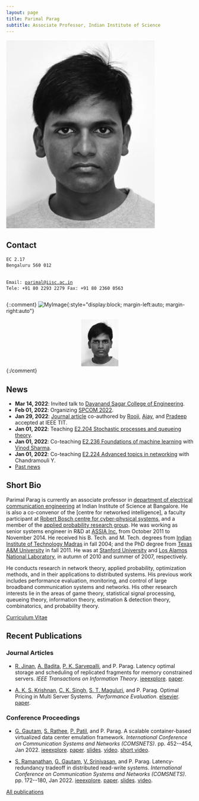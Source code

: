 ```yaml
---
layout: page
title: Parimal Parag
subtitle: Associate Professor, Indian Institute of Science
---
```


<div class="row">
  <div class="col-md-4" markdown="1">
  <!-- ![Alt Text](../img/folder/blah.jpg) -->
  <img width="400" class="center-block" src="./assets/img/PP.jpeg">
  </div>
  <div class="col-md-8" markdown="1">
<h2 id="contact">Contact</h2>
<div class="language-plaintext highlighter-rouge"><div class="highlight"><pre class="highlight"><code>EC 2.17
Bengaluru 560 012

Email: parimal@iisc.ac.in
Tele: +91 80 2293 2279
Fax:  +91 80 2360 0563
</code></pre></div></div>
  </div>
</div>

{::comment}
![MyImage](./assets/img/PP.jpeg/200x200){:style="display:block; margin-left:auto; margin-right:auto"}
<div style="text-align: center"><img src="./assets/img/PP.jpeg" width="100"></div>
{:/comment}

## News
- **Mar 14, 2022**: Invited talk to [Dayanand Sagar College of Engineering](https://www.dsce.edu.in/). 
- **Feb 01, 2022**:  Organizing [SPCOM 2022](https://ece.iisc.ac.in/~spcom/2022/committees.html).
- **Jan 29, 2022**: [Journal article](https://ieeexplore.ieee.org/document/9720952) co-authored by [Rooji], [Ajay], and [Pradeep] accepted at IEEE TIT.
- **Jan 01, 2022**: Teaching [E2.204 Stochastic processes and queueing theory](spqt). 
- **Jan 01, 2022**: Co-teaching [E2.236 Foundations of machine learning](https://ece.iisc.ac.in/~parimal/ml.html) with [Vinod Sharma].
- **Jan 01, 2022**: Co-teaching [E2.224 Advanced topics in networking](https://ece.iisc.ac.in/~parimal/atn.html) with Chandramouli Y.
- [Past news](news)

## Short Bio

Parimal Parag is currently an associate professor in [department of electrical communication engineering] at Indian Institute of Science at Bangalore. 
He is also a co-convenor of the [centre for networked intelligence], 
a faculty participant at [Robert Bosch centre for cyber-physical systems], 
and a member of the [applied probability research group]. 
He was working as senior systems engineer in R&D at [ASSIA Inc.] from October 2011 to November 2014. He received his B. Tech. and M. Tech. degrees from [Indian Institute of Technology Madras] in fall 2004; and the PhD degree from [Texas A&M University] in fall 2011. He was at [Stanford University] and [Los Alamos National Laboratory], in autumn of 2010 and summer of 2007, respectively. 

He conducts research in network theory, applied probability, optimization methods, and in their applications to distributed systems. His previous work includes performance evaluation, monitoring, and control of large broadband communication systems and networks. His other research interests lie in the areas of game theory, statistical signal processing, queueing theory, information theory, estimation & detection theory, combinatorics, and probability theory.

[Curriculum Vitae](../resume/IIScCV.pdf)

## Recent Publications

### Journal Articles

- [R. Jinan][Rooji], 
[A. Badita][Ajay],
[P. K. Sarvepalli][Pradeep], and 
P. Parag. 
Latency optimal storage and scheduling of replicated fragments for memory constrained servers. 
*IEEE Transactions on Information Theory*.
[ieeexplore](https://ieeexplore.ieee.org/stamp/stamp.jsp?tp=&arnumber=9720952).
[paper](papers/2022/tit.pdf).

- [A. K. S. Krishnan][Ashok], 
[C. K. Singh][Chandramani], 
[S. T. Maguluri][Siva], and 
P. Parag. 
Optimal Pricing in Multi Server Systems.  
*Performance Evaluation*.
[elsevier](https://www.sciencedirect.com/science/article/pii/S0166531621000985/pdf ).
[paper](papers/2022/peva.pdf).


### Conference Proceedings

- [G. Gautam][Gaurav], 
[S. Rathee][Sandhya], 
[P. Patil][Preetam], and 
P. Parag. 
A scalable container-based virtualized data center emulation framework.
*International Conference on Communication Systems and Networks (COMSNETS)*.
pp. 452--454, Jan 2022.
[ieeexplore](https://ieeexplore.ieee.org/stamp/stamp.jsp?tp=&arnumber=9668443  ).
[paper](papers/2022/comsnets-2.pdf).
[slides](slides/2022/comsnets-2.pdf).
[video](videos/2022/comsnets-2.mp4).
[short video](videos/2022/comsnets-2-short.mp4).

- [S. Ramanathan][Saraswathy],
[G. Gautam][Gaurav], 
[V. Srinivasan][Vikram], and 
P. Parag.
Latency-redundancy tradeoff in distributed read-write systems.
*International Conference on Communication Systems and Networks (COMSNETS)*.
pp. 172--180, Jan 2022.
[ieeexplore](https://ieeexplore.ieee.org/stamp/stamp.jsp?tp=&arnumber=9668414).
[paper](papers/2022/comsnets-1.pdf).
[slides](slides/2022/comsnets-1.pdf).
[video](videos/2022/comsnets-1.mp4).


[All publications](./pubs)


[Ajay]: https://linkedin.com/in/ajaybadita/ 
[applied probability research group]: https://iisc.ac.in/analysis-and-probability-research-group/
[Ashok]: https://www.linkedin.com/in/ashok-krishnan-266377198/  
[ASSIA Inc.]: http://www.assia-inc.com/ 
[centre for networked intelligence (a CISCO CSR initiative)]: https://cni.iisc.ac.in/
[Chandramani]: https://faculty.dese.iisc.ac.in/chandramani/ 
[department of electrical communication engineering]: https://ece.iisc.ac.in/
[Gaurav]: https://www.linkedin.com/in/gaurav-gautam-810a9990/
[Indian Institute of Technology Madras]: https://www.iitm.ac.in/ 
[Los Alamos National Laboratory]: http://www.lanl.gov/ 
[Pradeep]: http://ee.iitm.ac.in/pradeep/
[Preetam]: https://www.linkedin.com/in/preetam-patil-0841b031/ 
[Robert Bosch centre for cyber-physical systems]: https://www.rbccps.org/
[Rooji]: https://cps.iisc.ac.in/students/rooji/ 
[Sandhya]: https://www.linkedin.com/in/sandhyarathee/ 
[Saraswathy]: https://ece.iisc.ac.in/~saraswathyr/ 
[Siva]: https://sites.google.com/site/sivatheja/ 
[Stanford University]: http://www.stanford.edu/ 
[Texas A&M University]: http://www.tamu.edu/
[Vikram]: https://www.linkedin.com/in/vikram-srinivasan-94b2131/ 
[Vinod Sharma]: https://ece.iisc.ac.in/~vinod/  
